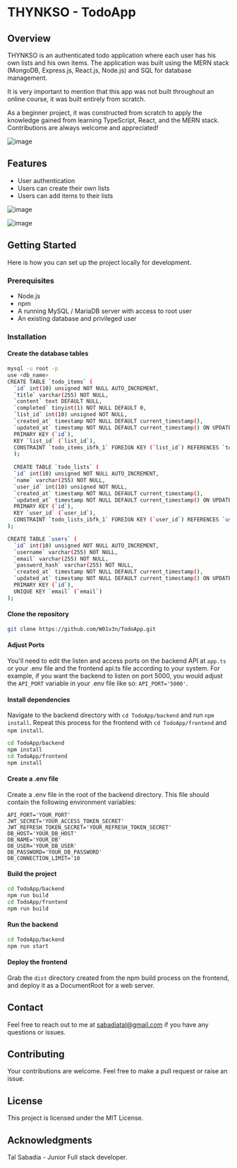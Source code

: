 # THYNKSO - TodoApp

## Overview
THYNKSO is an authenticated todo application where each user has his own lists and his own items. The application was built using the MERN stack (MongoDB, Express.js, React.js, Node.js) and SQL for database management.

It is very important to mention that this app was not built throughout an online course, it was built entirely from scratch.

As a beginner project, it was constructed from scratch to apply the knowledge gained from learning TypeScript, React, and the MERN stack. Contributions are always welcome and appreciated!

![image](https://github.com/W01v3n/TodoApp/assets/69687310/49fb8369-fbcc-4db4-bfa4-b4a4e0f637b3)

## Features
- User authentication
- Users can create their own lists
- Users can add items to their lists

![image](https://github.com/W01v3n/TodoApp/assets/69687310/b441da56-6aaa-4e6e-b9a8-8d96b76192da)

![image](https://github.com/W01v3n/TodoApp/assets/69687310/e53a083e-d21e-4571-87cd-45e1cfcf910d)


## Getting Started
Here is how you can set up the project locally for development.

### Prerequisites
- Node.js
- npm
- A running MySQL / MariaDB server with access to root user
- An existing database and privileged user

### Installation

#### Create the database tables
```bash
mysql -u root -p
use <db_name>
CREATE TABLE `todo_items` (
  `id` int(10) unsigned NOT NULL AUTO_INCREMENT,
  `title` varchar(255) NOT NULL,
  `content` text DEFAULT NULL,
  `completed` tinyint(1) NOT NULL DEFAULT 0,
  `list_id` int(10) unsigned NOT NULL,
  `created_at` timestamp NOT NULL DEFAULT current_timestamp(),
  `updated_at` timestamp NOT NULL DEFAULT current_timestamp() ON UPDATE current_timestamp(),
  PRIMARY KEY (`id`),
  KEY `list_id` (`list_id`),
  CONSTRAINT `todo_items_ibfk_1` FOREIGN KEY (`list_id`) REFERENCES `todo_lists` (`id`) ON DELETE CASCADE
  );
  
  CREATE TABLE `todo_lists` (
  `id` int(10) unsigned NOT NULL AUTO_INCREMENT,
  `name` varchar(255) NOT NULL,
  `user_id` int(10) unsigned NOT NULL,
  `created_at` timestamp NOT NULL DEFAULT current_timestamp(),
  `updated_at` timestamp NOT NULL DEFAULT current_timestamp() ON UPDATE current_timestamp(),
  PRIMARY KEY (`id`),
  KEY `user_id` (`user_id`),
  CONSTRAINT `todo_lists_ibfk_1` FOREIGN KEY (`user_id`) REFERENCES `users` (`id`) ON DELETE CASCADE
);

CREATE TABLE `users` (
  `id` int(10) unsigned NOT NULL AUTO_INCREMENT,
  `username` varchar(255) NOT NULL,
  `email` varchar(255) NOT NULL,
  `password_hash` varchar(255) NOT NULL,
  `created_at` timestamp NOT NULL DEFAULT current_timestamp(),
  `updated_at` timestamp NOT NULL DEFAULT current_timestamp() ON UPDATE current_timestamp(),
  PRIMARY KEY (`id`),
  UNIQUE KEY `email` (`email`)
);
```

#### Clone the repository
```bash
git clone https://github.com/W01v3n/TodoApp.git
```
#### Adjust Ports
You'll need to edit the listen and access ports on the backend API at `app.ts` or your .env file and the frontend api.ts file according to your system. For example, if you want the backend to listen on port 5000, you would adjust the `API_PORT` variable in your .env file like so: `API_PORT='5000'`.

#### Install dependencies
Navigate to the backend directory with `cd TodoApp/backend` and run `npm install`. Repeat this process for the frontend with `cd TodoApp/frontend` and `npm install`.
```bash
cd TodoApp/backend
npm install
cd TodoApp/frontend
npm install
```
#### Create a .env file
Create a .env file in the root of the backend directory. This file should contain the following environment variables:
```env
API_PORT='YOUR_PORT'
JWT_SECRET='YOUR_ACCESS_TOKEN_SECRET'
JWT_REFRESH_TOKEN_SECRET='YOUR_REFRESH_TOKEN_SECRET'
DB_HOST='YOUR_DB_HOST'
DB_NAME='YOUR_DB'
DB_USER='YOUR_DB_USER'
DB_PASSWORD='YOUR_DB_PASSWORD'
DB_CONNECTION_LIMIT='10
```

#### Build the project
```bash
cd TodoApp/backend
npm run build
cd TodoApp/frontend
npm run build
```

#### Run the backend
```bash
cd TodoApp/backend
npm run start
```

#### Deploy the frontend
Grab the `dist` directory created from the npm build process on the frontend, and deploy it as a DocumentRoot for a web server.


## Contact
Feel free to reach out to me at sabadiatal@gmail.com if you have any questions or issues.

## Contributing
Your contributions are welcome. Feel free to make a pull request or raise an issue.

## License
This project is licensed under the MIT License.

## Acknowledgments
Tal Sabadia - Junior Full stack developer.
